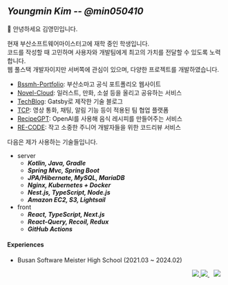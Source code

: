 ## ***Youngmin Kim -- @min050410***

👋 안녕하세요 김영민입니다. 

현재 부산소프트웨어마이스터고에 재학 중인 학생입니다.  
코드를 작성할 때 고민하며 사용자와 개발팀에게 최고의 가치를 전달할 수 있도록 노력합니다.  
웹 풀스택 개발자이지만 서버쪽에 관심이 있으며, 다양한 프로젝트를 개발하였습니다.

* [Bssmh-Portfolio](https://github.com/qkrjh0904/bssmh-portfolio): 부산소마고 공식 포트폴리오 웹사이트
* [Novel-Cloud](https://github.com/Novel-Cloud/server): 일러스트, 만화, 소설 등을 올리고 공유하는 서비스
* [TechBlog](https://github.com/min050410/TechBlog): Gatsby로 제작한 기술 블로그
* [TCP](https://github.com/T-shaped-People/TCP-Backend): 영상 통화, 채팅, 알림 기능 등이 적용된 팀 협업 플랫폼
* [RecipeGPT](https://github.com/Recipe-GPT/server): OpenAI를 사용해 음식 레시피를 만들어주는 서비스
* [RE-CODE](https://github.com/2022-RE-CODE/2022-RE-CODE-FrontEnd): 작고 소중한 주니어 개발자들을 위한 코드리뷰 서비스

다음은 제가 사용하는 기술들입니다.
- server
    * ***Kotlin, Java, Gradle***
    * ***Spring Mvc, Spring Boot***
    * ***JPA/Hibernate, MySQL, MariaDB***
    * ***Nginx, Kubernetes + Docker***
    * ***Nest.js, TypeScript, Node.js***
    * ***Amazon EC2, S3, Lightsail***
- front
    * ***React, TypeScript, Next.js***
    * ***React-Query, Recoil, Redux***
    * ***GitHub Actions***

#### Experiences
- Busan Software Meister High School (2021.03 ~ 2024.02) 

<div align="right">
    <a href="https://devlog.kro.kr">
        <img 
             src="https://img.shields.io/static/v1?label=Blog&message=devlog&color=black" />
    </a>
    <a href="https://hits.seeyoufarm.com">
        <img
            src="https://hits.seeyoufarm.com/api/count/incr/badge.svg?url=https%3A%2F%2Fgithub.com%2Fmin050410&count_bg=%2379C83D&title_bg=%23555555&icon=&icon_color=%23E7E7E7&title=hits&edge_flat=false" />
    </a>
    <img 
         src="https://img.shields.io/github/followers/min050410?style=social"
         style="height : auto; margin-left : 10px; margin-right : 10px;" />
<div>

